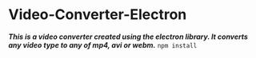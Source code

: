 # Video-Converter-Electron
***This is a video converter created using the electron library. It converts any video type to any of mp4, avi or webm.***
```npm install```

